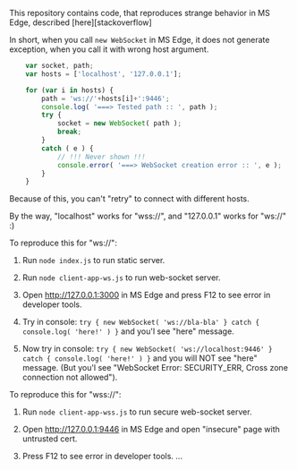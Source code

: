 This repository contains code, that reproduces strange behavior in MS
Edge, described [here][stackoverflow]

In short, when you call `new WebSocket` in MS Edge, it does not
generate exception, when you call it with wrong host argument.

```javascript
    var socket, path;
    var hosts = ['localhost', '127.0.0.1'];

    for (var i in hosts) {
        path = 'ws://'+hosts[i]+':9446';
        console.log( '===> Tested path :: ', path );
        try {
            socket = new WebSocket( path );
            break;
        }
        catch ( e ) {
            // !!! Never shown !!!
            console.error( '===> WebSocket creation error :: ', e );
        }
    }
```

Because of this, you can't "retry" to connect with different hosts.

By the way, "localhost" works for "wss://", and "127.0.0.1" works for
"ws://" :)


To reproduce this for "ws://":

1. Run `node index.js` to run static server.

2. Run `node client-app-ws.js` to run web-socket server.

3. Open http://127.0.0.1:3000 in MS Edge and press F12 to see error in
   developer tools.

4. Try in console: ```try { new WebSocket( 'ws://bla-bla' } catch { console.log( 'here!' ) }```
   and you'l see "here" message.

5. Now try in console: ```try { new WebSocket( 'ws://localhost:9446' } catch { console.log( 'here!' ) }```
   and you will NOT see "here" message.
   (But you'l see "WebSocket Error: SECURITY_ERR, Cross zone connection not allowed").


To reproduce this for "wss://":

1. Run `node client-app-wss.js` to run secure web-socket server.

2. Open http://127.0.0.1:9446 in MS Edge and open "insecure" page with
   untrusted cert.

3. Press F12 to see error in developer tools.
...

[docs-image]: http://stackoverflow.com/questions/31541102/microsoft-edge-does-not-allow-localhost-loopback-for-websockets
